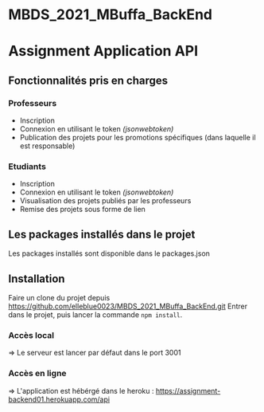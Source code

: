 # MBDS_2021_MBuffa_BackEnd

# Assignment Application API

## Fonctionnalités pris en charges

### Professeurs
- Inscription 
- Connexion en utilisant le token _(jsonwebtoken)_
- Publication des projets pour les promotions spécifiques (dans laquelle il est responsable)


### Etudiants
- Inscription
- Connexion en utilisant le token _(jsonwebtoken)_
- Visualisation des projets publiés par les professeurs
- Remise des projets sous forme de lien 


## Les packages installés dans le projet
Les packages installés sont disponible dans le packages.json

## Installation
Faire un clone du projet depuis https://github.com/elleblue0023/MBDS_2021_MBuffa_BackEnd.git 
Entrer dans le projet, puis lancer la commande `npm install`.

### Accès local 
=> Le serveur est lancer par défaut dans le port 3001

### Accès en ligne
=> L'application est hébérgé dans le heroku : https://assignment-backend01.herokuapp.com/api
